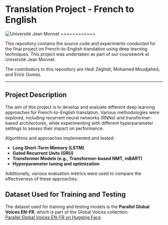 # Translation Project - French to English
<img src="https://upload.wikimedia.org/wikipedia/commons/thumb/e/e9/Logo_de_l%27Universit%C3%A9_Jean_Monnet_Saint-Etienne.png/640px-Logo_de_l%27Universit%C3%A9_Jean_Monnet_Saint-Etienne.png" alt="Université Jean Monnet" title="Université Jean Monnet">
============

This repository contains the source code and experiments conducted for the final project on French-to-English translation using deep learning techniques. This project was undertaken as part of our coursework at Université Jean Monnet.

The contributors to this repository are Hedi Zéghidi, Mohamed Moudjahed, and Erick Gomez.

---
## Project Description
The aim of this project is to develop and evaluate different deep learning approaches for French-to-English translation. Various methodologies were explored, including recurrent neural networks (RNNs) and transformer-based architectures, while experimenting with different hyperparameter settings to assess their impact on performance.

Algorithms and approaches implemented and tested:
- **Long Short-Term Memory (LSTM)**
- **Gated Recurrent Units (GRU)**
- **Transformer Models (e.g., Transformer-based NMT, 
mBART)**
- **Hyperparameter tuning and optimization**

Additionally, various evaluation metrics were used to compare the effectiveness of these approaches.

## Dataset Used for Training and Testing  
The dataset used for training and testing models is the **Parallel Global Voices EN-FR**, which is part of the Global Voices collection:  
[Parallel Global Voices EN-FR on Hugging Face](https://huggingface.co/datasets/Nicolas-BZRD/Parallel_Global_Voices_English_French)
